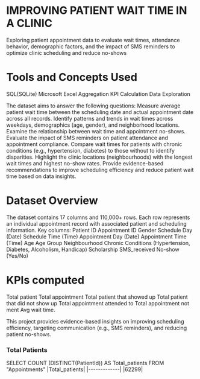 # IMPROVING PATIENT WAIT TIME IN A CLINIC
Exploring patient appointment data to evaluate wait times, attendance behavior, demographic factors, and the impact of SMS reminders to optimize clinic scheduling and reduce no-shows
# Tools and Concepts Used
SQL(SQLite)
Microsoft Excel
Aggregation
KPI Calculation
Data Exploration

The dataset aims to answer the following questions:
Measure average patient wait time between the scheduling date and actual appointment date across all records.
Identify patterns and trends in wait times across weekdays, demographics (age, gender), and neighborhood locations.
Examine the relationship between wait time and appointment no-shows.
Evaluate the impact of SMS reminders on patient attendance and appointment compliance.
Compare wait times for patients with chronic conditions (e.g., hypertension, diabetes) to those without to identify disparities.
Highlight the clinic locations (neighbourhoods) with the longest wait times and highest no-show rates.
Provide evidence-based recommendations to improve scheduling efficiency and reduce patient wait time based on data insights.
# Dataset Overview
The dataset contains 17 columns and 110,000+ rows. Each row represents an individual appointment record with associated patient and scheduling information.
Key columns:
Patient ID
Appointment ID
Gender
Schedule Day (Date)
Schedule Time (Time)
Appointment Day (Date)
Appointment Time (Time)
Age
Age Group
Neighbourhood
Chronic Conditions (Hypertension, Diabetes, Alcoholism, Handicap)
Scholarship
SMS_received
No-show (Yes/No)
# KPIs computed
Total patient 
Total appointment 
Total patient that showed up
Total  patient that did not show up
Total appointment attended to
Total appointment not ment
Avg wait time.

This project provides evidence-based insights on improving scheduling efficiency, targeting communication (e.g., SMS reminders), and reducing patient no-shows.

### Total Patients
SELECT COUNT (DISTINCT(PatientId))
AS Total_patients 
FROM "Appointments"
|Total_patients|
|-------------|
|62299|
